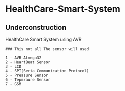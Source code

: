 # HealthCare-Smart-System
## Underconstruction
HealthCare Smart System using AVR

```
### This not all The sensor will used 

1 - AVR Atmega32
2 - HeartBeat Sensor 
3 - LCD
4 - SPI(Seria Communication Protocol)
5 - Preasure Sensor 
6 - Tepmraure Sensor
7 - GSM

```
